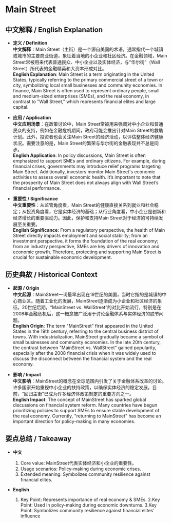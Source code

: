 # Main Street

## 中文解释 / English Explanation

* **定义 / Definition**  
  **中文解释**：Main Street（主街）是一个源自美国的术语，通常指代一个城镇或城市的主要商业街道，象征着当地的小企业和社区经济。在金融领域，Main Street常被用来代表普通民众、中小企业以及实体经济，与“华尔街”（Wall Street）所代表的金融精英和大资本形成对比。  
  **English Explanation**: Main Street is a term originating in the United States, typically referring to the primary commercial street of a town or city, symbolizing local small businesses and community economies. In finance, Main Street is often used to represent ordinary people, small and medium-sized enterprises (SMEs), and the real economy, in contrast to "Wall Street," which represents financial elites and large capital.

* **应用 / Application**  
  **中文应用场景**：在政策讨论中，Main Street常被用来强调对中小企业和普通民众的支持，例如在金融危机期间，政府可能会推出针对Main Street的救助计划。此外，投资者也会关注Main Street的经济活动，以评估整体经济健康状况。需要注意的是，Main Street的繁荣与华尔街的金融表现并不总是同步。  
  **English Application**: In policy discussions, Main Street is often emphasized to support SMEs and ordinary citizens. For example, during financial crises, governments may introduce relief programs targeting Main Street. Additionally, investors monitor Main Street's economic activities to assess overall economic health. It’s important to note that the prosperity of Main Street does not always align with Wall Street’s financial performance.

* **重要性 / Significance**  
  **中文重要性**：从监管角度看，Main Street的健康直接关系到就业和社会稳定；从投资角度看，它是实体经济的基础；从行业角度看，中小企业是创新和经济增长的重要驱动力。因此，保护和支持Main Street对于经济的可持续发展至关重要。  
  **English Significance**: From a regulatory perspective, the health of Main Street directly impacts employment and social stability; from an investment perspective, it forms the foundation of the real economy; from an industry perspective, SMEs are key drivers of innovation and economic growth. Therefore, protecting and supporting Main Street is crucial for sustainable economic development.

## 历史典故 / Historical Context

* **起源 / Origin**  
  **中文起源**：MainStreet一词最早出现在19世纪的美国，当时它指的是城镇的中心商业区。随着工业化的发展，MainStreet逐渐成为小企业和社区经济的象征。20世纪后期，“MainStreet vs. WallStreet”的对比开始流行，特别是在2008年金融危机后，这一概念被广泛用于讨论金融体系与实体经济的脱节问题。  
  **English Origin**: The term "MainStreet" first appeared in the United States in the 19th century, referring to the central business district of towns. With industrialization, MainStreet gradually became a symbol of small businesses and community economies. In the late 20th century, the contrast between "MainStreet vs. WallStreet" gained popularity, especially after the 2008 financial crisis when it was widely used to discuss the disconnect between the financial system and the real economy.

* **影响 / Impact**  
  **中文影响**：MainStreet的概念在全球范围内引发了关于金融体系改革的讨论。许多国家开始重视中小企业的扶持政策，以确保实体经济的稳定发展。目前，“回归主街”已成为许多经济体政策制定的重要方向之一。  
  **English Impact**: The concept of MainStreet has sparked global discussions on financial system reform. Many countries have begun prioritizing policies to support SMEs to ensure stable development of the real economy. Currently, "returning to MainStreet" has become an important direction for policy-making in many economies.

## 要点总结 / Takeaway

* **中文**  
  1. Core value: MainStreet代表实体经济和小企业的重要性。
  2. Usage scenarios: Policy-making during economic crises.
  3. Extended meaning: Symbolizes community resilience against financial elites.

* **English**  
  1. Key Point: Represents importance of real economy & SMEs.
  2.Key Point: Used in policy-making during economic downturns.
3.Key Point: Symbolizes community resilience against financial elites' influence